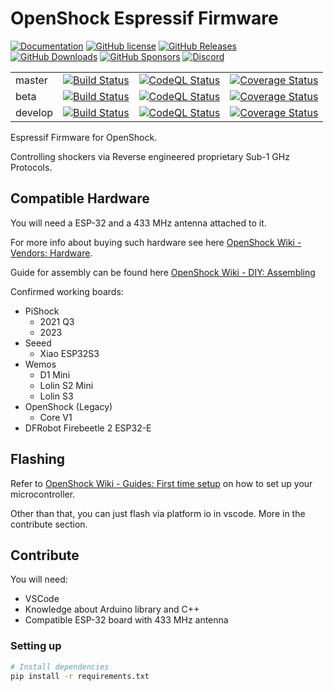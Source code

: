 # OpenShock Espressif Firmware

[![Documentation](https://img.shields.io/badge/docs-mkdocs-blue.svg)](https://openshock.org)
[![GitHub license](https://img.shields.io/github/license/openshock/firmware.svg)](https://raw.githubusercontent.com/openshock/firmware/master/LICENSE)
[![GitHub Releases](https://img.shields.io/github/release/openshock/firmware.svg)](https://github.com/openshock/firmware/releases)
[![GitHub Downloads](https://img.shields.io/github/downloads/openshock/firmware/total)](https://github.com/openshock/firmware/releases)
[![GitHub Sponsors](https://img.shields.io/badge/GitHub-Sponsors-ff69b4)](https://github.com/sponsors/openshock)
[![Discord](https://img.shields.io/discord/1078124408775901204)](https://discord.gg/openshock)

<table>
  <tr>
    <td>master</td>
    <td><a href="https://github.com/OpenShock/Firmware/actions/workflows/ci-build.yml"><img src="https://github.com/OpenShock/Firmware/actions/workflows/ci-build.yml/badge.svg?branch=master" alt="Build Status" /></a></td>
    <td><a href="https://github.com/OpenShock/Firmware/actions/workflows/codeql.yml"><img src="https://github.com/OpenShock/Firmware/actions/workflows/codeql.yml/badge.svg?branch=master" alt="CodeQL Status" /></a></td>
    <td><a href="https://coveralls.io/github/openshock/firmware?branch=master"><img src="https://coveralls.io/repos/github/openshock/firmware/badge.svg?branch=master" alt="Coverage Status" /></a></td>
  </tr>
  <tr>
    <td>beta</td>
    <td><a href="https://github.com/OpenShock/Firmware/actions/workflows/ci-build.yml"><img src="https://github.com/OpenShock/Firmware/actions/workflows/ci-build.yml/badge.svg?branch=beta" alt="Build Status" /></a></td>
    <td><a href="https://github.com/OpenShock/Firmware/actions/workflows/codeql.yml"><img src="https://github.com/OpenShock/Firmware/actions/workflows/codeql.yml/badge.svg?branch=beta" alt="CodeQL Status" /></a></td>
    <td><a href="https://coveralls.io/github/openshock/firmware?branch=master"><img src="https://coveralls.io/repos/github/openshock/firmware/badge.svg?branch=beta" alt="Coverage Status" /></a></td>
  </tr>
  <tr>
    <td>develop</td>
    <td><a href="https://github.com/OpenShock/Firmware/actions/workflows/ci-build.yml"><img src="https://github.com/OpenShock/Firmware/actions/workflows/ci-build.yml/badge.svg?branch=develop" alt="Build Status" /></a></td>
    <td><a href="https://github.com/OpenShock/Firmware/actions/workflows/codeql.yml"><img src="https://github.com/OpenShock/Firmware/actions/workflows/codeql.yml/badge.svg?branch=develop" alt="CodeQL Status" /></a></td>
    <td><a href="https://coveralls.io/github/openshock/firmware?branch=master"><img src="https://coveralls.io/repos/github/openshock/firmware/badge.svg?branch=develop" alt="Coverage Status" /></a></td>
  </tr>
</table>

Espressif Firmware for OpenShock.

Controlling shockers via Reverse engineered proprietary Sub-1 GHz Protocols.

## Compatible Hardware

You will need a ESP-32 and a 433 MHz antenna attached to it.

For more info about buying such hardware see here [OpenShock Wiki - Vendors: Hardware](https://wiki.openshock.org/vendors/hardware/).

Guide for assembly can be found here [OpenShock Wiki - DIY: Assembling](https://wiki.openshock.org/diy/assembling/)

Confirmed working boards:

- PiShock
  - 2021 Q3
  - 2023
- Seeed
  - Xiao ESP32S3
- Wemos
  - D1 Mini
  - Lolin S2 Mini
  - Lolin S3
- OpenShock (Legacy)
  - Core V1
- DFRobot Firebeetle 2 ESP32-E

## Flashing

Refer to [OpenShock Wiki - Guides: First time setup](https://wiki.openshock.org/guides/openshock-first-setup/) on how to set up your microcontroller.

Other than that, you can just flash via platform io in vscode. More in the contribute section.

## Contribute

You will need:

- VSCode
- Knowledge about Arduino library and C++
- Compatible ESP-32 board with 433 MHz antenna

### Setting up

```bash
# Install dependencies
pip install -r requirements.txt
```
